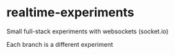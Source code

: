 # realtime-experiments
Small full-stack experiments with websockets (socket.io) 

Each branch is a different experiment